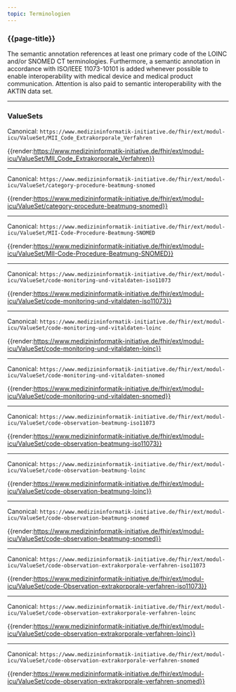 ```yaml
---
topic: Terminologien
---
```

### {{page-title}}

The semantic annotation references at least one primary code of the LOINC and/or SNOMED CT terminologies. Furthermore, a semantic annotation in accordance with ISO/IEEE 11073-10101 is added whenever possible to enable interoperability with medical device and medical product communication. Attention is also paid to semantic interoperability with the AKTIN data set.

----

### ValueSets

Canonical: ```https://www.medizininformatik-initiative.de/fhir/ext/modul-icu/ValueSet/MII_Code_Extrakorporale_Verfahren```

{{render:https://www.medizininformatik-initiative.de/fhir/ext/modul-icu/ValueSet/MII_Code_Extrakorporale_Verfahren}}

----

Canonical: ```https://www.medizininformatik-initiative.de/fhir/ext/modul-icu/ValueSet/category-procedure-beatmung-snomed```

{{render:https://www.medizininformatik-initiative.de/fhir/ext/modul-icu/ValueSet/category-procedure-beatmung-snomed}}

----

Canonical: ```https://www.medizininformatik-initiative.de/fhir/ext/modul-icu/ValueSet/MII-Code-Procedure-Beatmung-SNOMED```

{{render:https://www.medizininformatik-initiative.de/fhir/ext/modul-icu/ValueSet/MII-Code-Procedure-Beatmung-SNOMED}}

----

Canonical: ```https://www.medizininformatik-initiative.de/fhir/ext/modul-icu/ValueSet/code-monitoring-und-vitaldaten-iso11073```

{{render:https://www.medizininformatik-initiative.de/fhir/ext/modul-icu/ValueSet/code-monitoring-und-vitaldaten-iso11073}}

----

Canonical: ```https://www.medizininformatik-initiative.de/fhir/ext/modul-icu/ValueSet/code-monitoring-und-vitaldaten-loinc```

{{render:https://www.medizininformatik-initiative.de/fhir/ext/modul-icu/ValueSet/code-monitoring-und-vitaldaten-loinc}}

----

Canonical: ```https://www.medizininformatik-initiative.de/fhir/ext/modul-icu/ValueSet/code-monitoring-und-vitaldaten-snomed```

{{render:https://www.medizininformatik-initiative.de/fhir/ext/modul-icu/ValueSet/code-monitoring-und-vitaldaten-snomed}}

----

Canonical: ```https://www.medizininformatik-initiative.de/fhir/ext/modul-icu/ValueSet/code-observation-beatmung-iso11073```

{{render:https://www.medizininformatik-initiative.de/fhir/ext/modul-icu/ValueSet/code-observation-beatmung-iso11073}}

----

Canonical: ```https://www.medizininformatik-initiative.de/fhir/ext/modul-icu/ValueSet/code-observation-beatmung-loinc```

{{render:https://www.medizininformatik-initiative.de/fhir/ext/modul-icu/ValueSet/code-observation-beatmung-loinc}}

----

Canonical: ```https://www.medizininformatik-initiative.de/fhir/ext/modul-icu/ValueSet/code-observation-beatmung-snomed```

{{render:https://www.medizininformatik-initiative.de/fhir/ext/modul-icu/ValueSet/code-observation-beatmung-snomed}}

----

Canonical: ```https://www.medizininformatik-initiative.de/fhir/ext/modul-icu/ValueSet/code-observation-extrakorporale-verfahren-iso11073```

{{render:https://www.medizininformatik-initiative.de/fhir/ext/modul-icu/ValueSet/code-Observation-extrakorporale-verfahren-iso11073}}

----

Canonical: ```https://www.medizininformatik-initiative.de/fhir/ext/modul-icu/ValueSet/code-observation-extrakorporale-verfahren-loinc```

{{render:https://www.medizininformatik-initiative.de/fhir/ext/modul-icu/ValueSet/code-observation-extrakorporale-verfahren-loinc}}

----

Canonical: ```https://www.medizininformatik-initiative.de/fhir/ext/modul-icu/ValueSet/code-observation-extrakorporale-verfahren-snomed```

{{render:https://www.medizininformatik-initiative.de/fhir/ext/modul-icu/ValueSet/code-observation-extrakorporale-verfahren-snomed}}